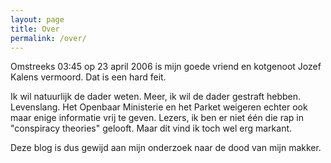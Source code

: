 ```yaml
---
layout: page
title: Over
permalink: /over/
---
```


Omstreeks 03:45 op 23 april 2006 is mijn goede vriend en kotgenoot Jozef Kalens vermoord. Dat is een hard feit.

Ik wil natuurlijk de dader weten. Meer, ik wil de dader gestraft hebben. Levenslang.
Het Openbaar Ministerie en het Parket weigeren echter ook maar enige informatie vrij te geven.
Lezers, ik ben er niet één die rap in "conspiracy theories" gelooft.
Maar dit vind ik toch wel erg markant.

Deze blog is dus gewijd aan mijn onderzoek naar de dood van mijn makker.
